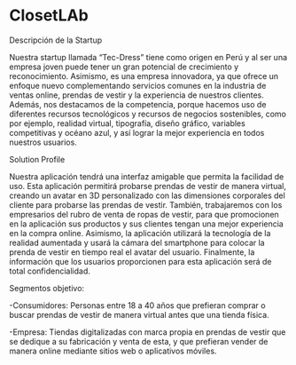 # ClosetLAb
 Descripción de la Startup
 
Nuestra startup llamada “Tec-Dress”  tiene como origen en Perú y al ser una empresa joven puede tener un gran potencial de crecimiento y reconocimiento. Asimismo, es una empresa innovadora, ya que ofrece un enfoque nuevo complementando servicios comunes en la industria de ventas online, prendas de vestir y la experiencia de nuestros clientes. Además, nos destacamos de la competencia, porque hacemos uso de diferentes recursos tecnológicos y recursos de negocios sostenibles, como por ejemplo, realidad virtual, tipografía, diseño gráfico, variables competitivas y océano azul, y así lograr la mejor experiencia en todos nuestros usuarios.


Solution Profile 

Nuestra aplicación tendrá una interfaz amigable que permita la facilidad de uso. Esta aplicación permitirá probarse prendas de vestir de manera virtual, creando un avatar en 3D personalizado con las dimensiones corporales del cliente para probarse las prendas de vestir. También, trabajaremos con los empresarios del rubro de venta de ropas de vestir, para que promocionen en la aplicación sus productos y sus clientes tengan una mejor experiencia en la compra online. Asimismo, la aplicación utilizará la tecnología de la realidad aumentada y usará la cámara del smartphone para colocar la prenda de vestir en tiempo real el avatar del usuario. Finalmente, la información que los usuarios proporcionen para esta aplicación será de total confidencialidad.

Segmentos objetivo:

-Consumidores: Personas entre 18 a 40 años que prefieran comprar o buscar prendas de vestir de manera virtual antes que una tienda física.	

-Empresa: Tiendas digitalizadas con marca propia en prendas de vestir que se dedique a su fabricación y venta de esta, y que prefieran vender de manera online mediante sitios web o aplicativos móviles.


